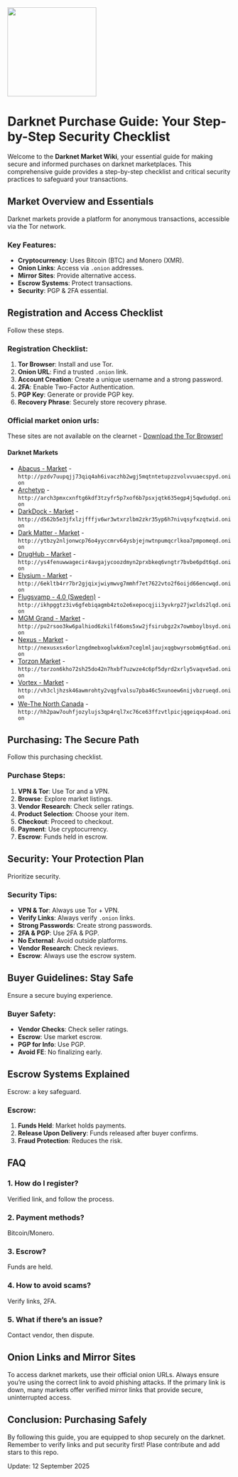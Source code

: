 <img src="/visuals/overlay.webp" width="200">

# Darknet Purchase Guide: Your Step-by-Step Security Checklist

Welcome to the **Darknet Market Wiki**, your essential guide for making secure and informed purchases on darknet marketplaces. This comprehensive guide provides a step-by-step checklist and critical security practices to safeguard your transactions.

## Market Overview and Essentials

Darknet markets provide a platform for anonymous transactions, accessible via the Tor network.

### Key Features:
*   **Cryptocurrency**: Uses Bitcoin (BTC) and Monero (XMR).
*   **Onion Links**: Access via `.onion` addresses.
*   **Mirror Sites**: Provide alternative access.
*   **Escrow Systems**: Protect transactions.
*   **Security**: PGP & 2FA essential.

## Registration and Access Checklist

Follow these steps.

### Registration Checklist:
1.  **Tor Browser**: Install and use Tor.
2.  **Onion URL**: Find a trusted `.onion` link.
3.  **Account Creation**: Create a unique username and a strong password.
4.  **2FA**: Enable Two-Factor Authentication.
5.  **PGP Key**: Generate or provide PGP key.
6.  **Recovery Phrase**: Securely store recovery phrase.

### Official market onion urls:
These sites are not available on the clearnet - [Download the Tor Browser!](https://www.torproject.org/download/)

#### Darknet Markets

*   [Abacus - Market](http://pzdv7uupqjj73qiq4ah6ivaczhb2wgj5mqtntetupzzvolvvuaecspyd.onion) - `http://pzdv7uupqjj73qiq4ah6ivaczhb2wgj5mqtntetupzzvolvvuaecspyd.onion`
*   [Archetyp](@archetyp) - `http://arch3pmxcxnftg6kdf3tzyfr5p7xof6b7psxjqtk635egp4j5qwdudqd.onion`
*   [DarkDock - Market](http://d562b5e3jfxlzjfffjv6wr3wtxrzlbm2zkr35yp6h7nivqsyfxzqtwid.onion) - `http://d562b5e3jfxlzjfffjv6wr3wtxrzlbm2zkr35yp6h7nivqsyfxzqtwid.onion`
*   [Dark Matter - Market](http://ytbzy2nljonwcp76o4yyccmrv64ysbjejnwtnpumqcrlkoa7pmpomeqd.onion) - `http://ytbzy2nljonwcp76o4yyccmrv64ysbjejnwtnpumqcrlkoa7pmpomeqd.onion`
*   [DrugHub - Market](http://ys4fenuwwagecir4avgajycoozdmyn2prxbkeq6vngtr7bvbe6pdt6qd.onion) - `http://ys4fenuwwagecir4avgajycoozdmyn2prxbkeq6vngtr7bvbe6pdt6qd.onion`
*   [Elysium - Market](http://6ekltb4rr7br2gjqixjwiymwvg7mmhf7et7622vto2f6oijd66encwqd.onion) - `http://6ekltb4rr7br2gjqixjwiymwvg7mmhf7et7622vto2f6oijd66encwqd.onion`
*   [Flugsvamp - 4.0 (Sweden)](http://ikhpggtz3iv6gfebiqagmb4zto2e6xepocqjii3yvkrp27jwzlds2lqd.onion) - `http://ikhpggtz3iv6gfebiqagmb4zto2e6xepocqjii3yvkrp27jwzlds2lqd.onion`
*   [MGM Grand - Market](http://pu2rsoo3kw6palhiod6zkilf46oms5xw2jfsirubgz2x7owmboylbsyd.onion) - `http://pu2rsoo3kw6palhiod6zkilf46oms5xw2jfsirubgz2x7owmboylbsyd.onion`
*   [Nexus - Market](http://nexusxsx6orlzngdmebxoglwk6xm7ceglmljaujxqgbwyrsobm6gt6ad.onion) - `http://nexusxsx6orlzngdmebxoglwk6xm7ceglmljaujxqgbwyrsobm6gt6ad.onion`
*   [Torzon Market](http://torzon6kho72sh25do42n7hxbf7uzwze4c6pf5dyrd2xrly5vaqve5ad.onion) - `http://torzon6kho72sh25do42n7hxbf7uzwze4c6pf5dyrd2xrly5vaqve5ad.onion`
*   [Vortex - Market](http://vh3cljhzsk46awmrohty2vqgfvalsu7pba46c5xunoew6nijvbzrueqd.onion) - `http://vh3cljhzsk46awmrohty2vqgfvalsu7pba46c5xunoew6nijvbzrueqd.onion`
*   [We-The North Canada](http://hh2paw7ouhfjozylujs3qp4rql7xc76ce63ffzvtlpicjqgeiqxp4oad.onion) - `http://hh2paw7ouhfjozylujs3qp4rql7xc76ce63ffzvtlpicjqgeiqxp4oad.onion`

## Purchasing: The Secure Path

Follow this purchasing checklist.

### Purchase Steps:
1.  **VPN & Tor**: Use Tor and a VPN.
2.  **Browse**: Explore market listings.
3.  **Vendor Research**: Check seller ratings.
4.  **Product Selection**: Choose your item.
5.  **Checkout**: Proceed to checkout.
6.  **Payment**: Use cryptocurrency.
7.  **Escrow**: Funds held in escrow.

## Security: Your Protection Plan

Prioritize security.

### Security Tips:
*   **VPN & Tor**: Always use Tor + VPN.
*   **Verify Links**: Always verify `.onion` links.
*   **Strong Passwords**: Create strong passwords.
*   **2FA & PGP**: Use 2FA & PGP.
*   **No External**: Avoid outside platforms.
*   **Vendor Research**: Check reviews.
*   **Escrow**: Always use the escrow system.

## Buyer Guidelines: Stay Safe

Ensure a secure buying experience.

### Buyer Safety:
*   **Vendor Checks**: Check seller ratings.
*   **Escrow**: Use market escrow.
*   **PGP for Info**: Use PGP.
*   **Avoid FE**: No finalizing early.

## Escrow Systems Explained

Escrow: a key safeguard.

### Escrow:
1.  **Funds Held**: Market holds payments.
2.  **Release Upon Delivery**: Funds released after buyer confirms.
3.  **Fraud Protection**: Reduces the risk.

## FAQ

### 1. How do I register?
Verified link, and follow the process.

### 2. Payment methods?
Bitcoin/Monero.

### 3. Escrow?
Funds are held.

### 4. How to avoid scams?
Verify links, 2FA.

### 5. What if there’s an issue?
Contact vendor, then dispute.

## Onion Links and Mirror Sites

To access darknet markets, use their official onion URLs. Always ensure you’re using the correct link to avoid phishing attacks. If the primary link is down, many markets offer verified mirror links that provide secure, uninterrupted access.

## Conclusion: Purchasing Safely

By following this guide, you are equipped to shop securely on the darknet. Remember to verify links and put security first!
Plase contribute and add stars to this repo.

















Update:  12 September 2025